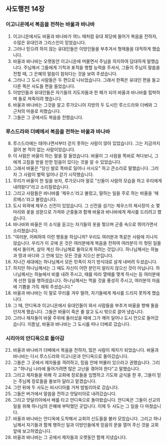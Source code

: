 ## 사도행전 14장

### 이고니온에서 복음을 전하는 바울과 바나바
1. 이고니온에서도 바울과 바나바가 여느 때처럼 유대 회당에 들어가 복음을 전하자, 수많은 유대인과 그리스인이 믿었습니다.
2. 그러나 믿으려 하지 않는 유대인들은 이방인들을 부추겨서 형제들을 대적하게 했습니다.
3. 바울과 바나바는 오랫동안 이고니온에 머물면서 주님을 의지하여 담대하게 말했습니다. 주님께서 그들에게 기적과 표적을 행할 능력을 주셔서, 그들이 주님의 말씀을 전할 때, 그 은혜의 말씀이 참되다는 것을 보여 주셨습니다.
4. 그러나 그 도시 사람들은 두 편으로 나뉘었습니다. 그래서 한쪽은 유대인 편을 들고 다른 쪽은 사도들 편을 들었습니다.
5. 이방인들과 유대인들은 자기들의 지도자들과 한 패가 되어 바울과 바나바를 핍박하며 돌로 쳐죽이려 했습니다.
6. 바울과 바나바는 그것을 알고 루가오니아 지방의 두 도시인 루스드라와 더베와 그 근처의 마을로 피했습니다.
7. 그들은 그 곳에서도 복음을 전했습니다.
### 루스드라와 더베에서 복음을 전하는 바울과 바나바
8. 루스드라에는 태어나면서부터 걷지 못하는 사람이 앉아 있었습니다. 그는 지금까지 걸어 본 적이 없는 사람이었습니다.
9. 이 사람은 바울이 하는 말을 잘 들었습니다. 바울이 그 사람을 똑바로 쳐다보니, 그에게 고침을 받을 만한 믿음이 있다는 것을 알 수 있었습니다.
10. 그래서 바울은 "당신 발로 똑바로 일어나 서시오" 하고 큰소리로 말했습니다. 그러자 그 사람이 벌떡 일어나 걷기 시작했습니다.
11. 무리가 바울이 한 일을 보자, 루가오니아 말로 "신들이 사람의 모습을 하고 우리에게 내려왔다"라고 소리질렀습니다.
12. 그리고 사람들은 바나바를 '제우스'라고 불렀고, 말하는 일을 주로 하는 바울을 '헤르메스'라고 불렀습니다.
13. 도시 외곽에 제우스 신전이 있었습니다. 그 신전을 섬기는 제우스의 제사장이 소 몇 마리와 꽃을 성문으로 가져와 군중들과 함께 바울과 바나바에게 제사를 드리려고 했습니다.
14. 바나바와 바울은 이 소식을 듣고는 자기들의 옷을 찢으며 군중 속으로 뛰어가면서 소리쳤습니다.
15. "여러분, 어찌하여 이런 행동을 하십니까? 우리도 여러분과 똑같은 사람에 지나지 않습니다. 우리가 이 곳에 온 것은 여러분에게 복음을 전하여 여러분이 이 헛된 일들에서 돌이켜, 살아 계신 하나님께로 돌아오게 하려는 것입니다. 하나님께서는 하늘과 땅과 바다와 그 안에 있는 모든 것을 지으신 분입니다.
16. 지나간 세대에는 하나님께서 모든 민족이 자기 방식대로 살게 내버려 두셨습니다.
17. 하지만 하나님께서는 그 때도 자신이 어떤 분인지 알리지 않으신 것이 아닙니다. 하나님께서는 하늘에서 비를 내려 주시고, 때를 따라 열매를 맺게 하시는 등 여러분에게 선한 일을 행하셨습니다. 하나님께서는 먹을 것을 풍성히 주시고, 여러분의 마음에 기쁨을 가득 채워 주셨습니다."
18. 바울과 바나바는 이 말로 무리를 겨우 말려, 자기들에게 제사를 드리지 못하게 했습니다.
19. 그 때, 안디옥과 이고니온에서 유대인들이 와서 사람들을 부추겨 바울을 향해 돌을 던지게 했습니다. 그들은 바울이 죽은 줄 알고 도시 밖으로 끌어 냈습니다.
20. 그러나 제자들이 바울 주위에 둘러섰을 때에 그가 깨어 일어나 도시 안으로 들어갔습니다. 이튿날, 바울과 바나바는 그 도시를 떠나 더베로 갔습니다.
### 시리아의 안디옥으로 돌아감
21. 바울과 바나바가 더베에서 복음을 전하자, 많은 사람이 제자가 되었습니다. 바울과 바나바는 다시 루스드라와 이고니온과 안디옥으로 돌아갔습니다.
22. 그들은 그 곳에서 제자들을 격려하고, 믿음 안에 머물러 있으라고 권했습니다. 그리고 "하나님 나라에 들어가려면 많은 고난을 겪어야 한다"고 말했습니다.
23. 그리고 제자들을 위해 각 교회에 장로들을 임명하고 기도와 금식을 한 후, 그들이 믿는 주님께 장로들을 돌보아 달라고 맡겼습니다.
24. 그런 뒤에 두 사도는 비시디아를 거쳐 밤빌리아로 갔습니다.
25. 그들은 버가에서 말씀을 전하고 앗달리아로 내려갔습니다.
26. 그리고 앗달리아에서 배를 타고 안디옥으로 돌아왔습니다. 안디옥은 그들이 선교의 일을 위해 하나님의 은혜에 부탁했던 곳입니다. 이제 두 사도는 그 일을 다 마쳤습니다.
27. 바울과 바나바는 안디옥에 도착해서 교회의 신도들을 불러 모았습니다. 그리고 하나님께서 자기들과 함께 행하신 일과 이방인들에게 믿음의 문을 열어 주신 것을 교회 앞에 보고하였습니다.
28. 바울과 바나바는 그 곳에서 제자들과 오랫동안 함께 지냈습니다.